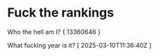 # Fuck the rankings

Who the hell am I?
{ 13360646 }

What fucking year is it?
[ 2025-03-10T11:36:40Z ]
